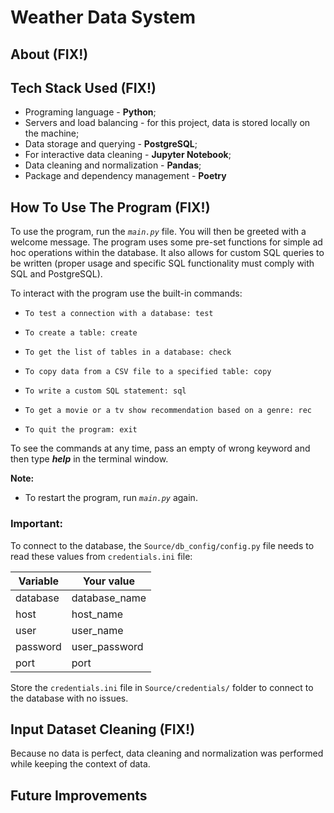 # Weather Data System


## About (FIX!)


## Tech Stack Used (FIX!)

* Programing language - **Python**;
* Servers and load balancing - for this project, data is stored locally on the machine;
* Data storage and querying - **PostgreSQL**;
* For interactive data cleaning - **Jupyter Notebook**;
* Data cleaning and normalization - **Pandas**;
* Package and dependency management - **Poetry**


## How To Use The Program (FIX!)

To use the program, run the _`main.py`_ file. You will then be greeted with a welcome message. The program uses some pre-set functions for simple ad hoc operations within the database. It also allows for custom SQL queries to be written (proper usage and specific SQL functionality must comply with SQL and PostgreSQL).

To interact with the program use the built-in commands:
*     To test a connection with a database: test
*     To create a table: create
*     To get the list of tables in a database: check
*     To copy data from a CSV file to a specified table: copy
*     To write a custom SQL statement: sql
*     To get a movie or a tv show recommendation based on a genre: rec
*     To quit the program: exit

To see the commands at any time, pass an empty of wrong keyword and then type _**help**_ in the terminal window.


**Note:** 
- To restart the program, run _`main.py`_ again.

### **Important:**

To connect to the database, the `Source/db_config/config.py` file needs to read these values from `credentials.ini` file:

| Variable | Your value    |
|----------|---------------|
| database | database_name |
| host     | host_name     |
| user     | user_name     |
| password | user_password |
| port     | port          |

Store the `credentials.ini` file in `Source/credentials/` folder to connect to the database with no issues.


## Input Dataset Cleaning (FIX!)

Because no data is perfect, data cleaning and normalization was performed while keeping the context of data.




## Future Improvements 